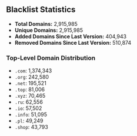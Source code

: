 ## Blacklist Statistics

- **Total Domains:** 2,915,985
- **Unique Domains:** 2,915,985
- **Added Domains Since Last Version:** 404,943
- **Removed Domains Since Last Version:** 510,874

### Top-Level Domain Distribution

-  `.com`: 1,374,343
-  `.org`: 242,580
-  `.net`: 195,521
-  `.top`: 81,006
-  `.xyz`: 70,465
-  `.ru`: 62,556
-  `.io`: 57,502
-  `.info`: 51,095
-  `.pl`: 49,249
-  `.shop`: 43,793
